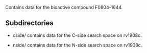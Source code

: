Contains data for the bioactive compound F0804-1644.

## Subdirectories

- cside/ contains data for the C-side search space on rv1908c.

- nside/ contains data for the N-side search space on rv1908c.

